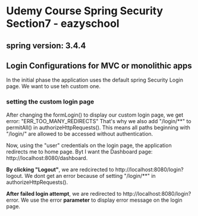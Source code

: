 # Udemy Course Spring Security Section7 - eazyschool
## spring version: 3.4.4


## Login Configurations for MVC or monolithic apps

In the initial phase the application uses the default spring Security Login page.
We want to use teh custom one.

### setting the custom login page 
After changing the formLogin() to display our custom login page, 
we get error: "ERR_TOO_MANY_REDIRECTS"
That's why we also add "/login/**" to permitAll() in authorizeHttpRequests(). 
This means all paths beginning with "/login/" are allowed to be accessed without authentication.

Now, using the "user" credentials on the login page, the application redirects me to home page. 
Byt I want the Dashboard page: http://localhost:8080/dashboard.

**By clicking "Logout"**, we are redcirected to http://localhost:8080/login?logout.
We dont get an error because of setting "/login/**" in authorizeHttpRequests().

**After failed login attempt**, we are redirected to http://localhost:8080/login?error.
We use the error **parameter** to display error message on the login page. 
